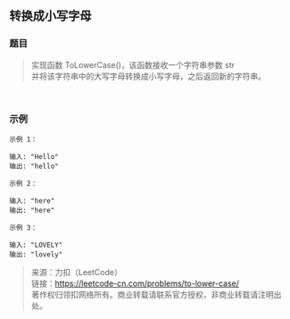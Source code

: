 ## 转换成小写字母

### 题目
> 实现函数 ToLowerCase()，该函数接收一个字符串参数 str <br>
> 并将该字符串中的大写字母转换成小写字母，之后返回新的字符串。

<br>

### 示例
```
示例 1：

输入: "Hello"
输出: "hello"
```

```
示例 2：

输入: "here"
输出: "here"
```

```
示例 3：

输入: "LOVELY"
输出: "lovely"
```
>来源：力扣（LeetCode）<br>
链接：https://leetcode-cn.com/problems/to-lower-case/<br>
著作权归领扣网络所有。商业转载请联系官方授权，非商业转载请注明出处。

<br>
